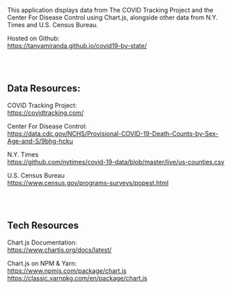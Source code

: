This application displays data from The COVID Tracking Project and the Center For Disease Control using Chart.js, alongside other data from N.Y. Times and U.S. Census Bureau.

Hosted on Github:<br/>
https://tanyamiranda.github.io/covid19-by-state/

<br/><br/>
## Data Resources:

COVID Tracking Project:<br/>
https://covidtracking.com/

Center For Disease Control:<br/>
https://data.cdc.gov/NCHS/Provisional-COVID-19-Death-Counts-by-Sex-Age-and-S/9bhg-hcku

N.Y. Times<br/>
https://github.com/nytimes/covid-19-data/blob/master/live/us-counties.csv

U.S. Census Bureau<br/>
https://www.census.gov/programs-surveys/popest.html 

<br/><br/>
## Tech Resources

Chart.js Documentation:<br/>
https://www.chartjs.org/docs/latest/

Chart.js on NPM & Yarn:<br/> 
https://www.npmjs.com/package/chart.js <br/>
https://classic.yarnpkg.com/en/package/chart.js
